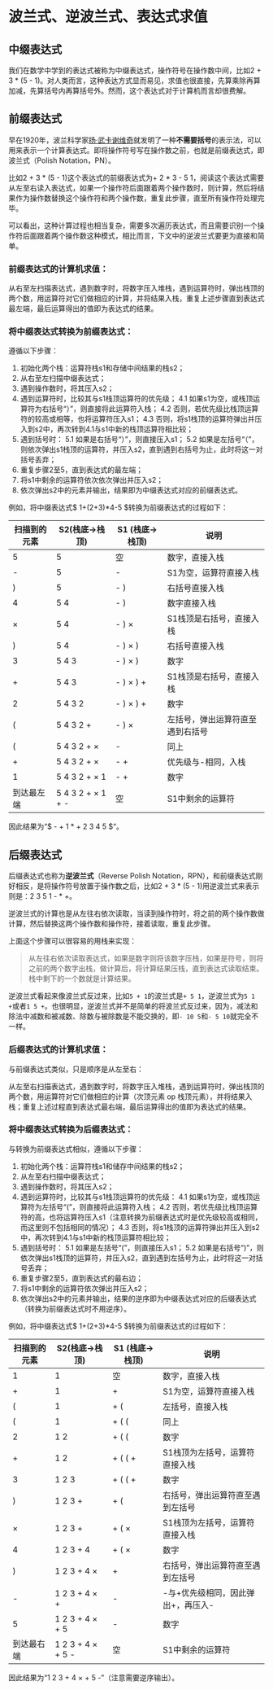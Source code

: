 # 波兰式、逆波兰式、表达式求值

## 中缀表达式

我们在数学中学到的表达式被称为中缀表达式，操作符号在操作数中间，比如2 + 3 * (5 - 1)。对人类而言，这种表达方式显而易见，求值也很直接，先算乘除再算加减，先算括号内再算括号外。然而，这个表达式对于计算机而言却很费解。

## 前缀表达式

早在1920年，波兰科学家[扬·武卡谢维奇](http://en.wikipedia.org/wiki/Jan_Łukasiewicz)就发明了一种**不需要括号**的表示法，可以用来表示一个计算表达式。即将操作符号写在操作数之前，也就是前缀表达式，即波兰式（Polish Notation，PN）。

比如2 + 3 * (5 - 1)这个表达式的前缀表达式为+ 2 * 3 - 5 1，阅读这个表达式需要从左至右读入表达式，如果一个操作符后面跟着两个操作数时，则计算，然后将结果作为操作数替换这个操作符和两个操作数，重复此步骤，直至所有操作符处理完毕。

可以看出，这种计算过程也相当复杂，需要多次遍历表达式，而且需要识别一个操作符后面跟着两个操作数这种模式，相比而言，下文中的逆波兰式要更为直接和简单。

### 前缀表达式的计算机求值：

从右至左扫描表达式，遇到数字时，将数字压入堆栈，遇到运算符时，弹出栈顶的两个数，用运算符对它们做相应的计算，并将结果入栈，重复上述步骤直到表达式最左端，最后运算得出的值即为表达式的结果。

### 将中缀表达式转换为前缀表达式：

遵循以下步骤：

1. 初始化两个栈：运算符栈s1和存储中间结果的栈s2；
2. 从右至左扫描中缀表达式；
3. 遇到操作数时，将其压入s2；
4. 遇到运算符时，比较其与s1栈顶运算符的优先级；
4.1 如果s1为空，或栈顶运算符为右括号“）”，则直接将此运算符入栈；
4.2 否则，若优先级比栈顶运算符的较高或相等，也将运算符压入s1；
4.3 否则，将s1栈顶的运算符弹出并压入到s2中，再次转到4.1与s1中新的栈顶运算符相比较；
5. 遇到括号时：
5.1 如果是右括号“）”，则直接压入s1；
5.2 如果是左括号“（”，则依次弹出s1栈顶的运算符，并压入s2，直到遇到右括号为止，此时将这一对括号丢弃；
6. 重复步骤2至5，直到表达式的最左端；
7. 将s1中剩余的运算符依次依次弹出并压入s2；
8. 依次弹出s2中的元素并输出，结果即为中缀表达式对应的前缀表达式。

例如，将中缀表达式$ 1+(2+3)*4-5 $转换为前缀表达式的过程如下：

| 扫描到的元素 | S2(栈底->栈顶)    | S1 (栈底->栈顶) | 说明                             |
| ------------ | ----------------- | --------------- | -------------------------------- |
| 5            | 5                 | 空              | 数字，直接入栈                   |
| -            | 5                 | -               | S1为空，运算符直接入栈           |
| )            | 5                 | - )             | 右括号直接入栈                   |
| 4            | 5 4               | - )             | 数字直接入栈                     |
| ×            | 5 4               | - ) ×           | S1栈顶是右括号，直接入栈         |
| )            | 5 4               | - ) × )         | 右括号直接入栈                   |
| 3            | 5 4 3             | - ) × )         | 数字                             |
| +            | 5 4 3             | - ) × ) +       | S1栈顶是右括号，直接入栈         |
| 2            | 5 4 3 2           | - ) × ) +       | 数字                             |
| (            | 5 4 3 2 +         | - ) ×           | 左括号，弹出运算符直至遇到右括号 |
| (            | 5 4 3 2 + ×       | -               | 同上                             |
| +            | 5 4 3 2 + ×       | - +             | 优先级与-相同，入栈              |
| 1            | 5 4 3 2 + × 1     | - +             | 数字                             |
| 到达最左端   | 5 4 3 2 + × 1 + - | 空              | S1中剩余的运算符                 |

因此结果为“$ - + 1 * + 2 3 4 5 $“。

## 后缀表达式

后缀表达式也称为**逆波兰式**（Reverse Polish Notation，RPN），和前缀表达式刚好相反，是将操作符号放置于操作数之后，比如2 + 3 * (5 - 1)用逆波兰式来表示则是：2 3 5 1 - * +。

逆波兰式的计算也是从左往右依次读取，当读到操作符时，将之前的两个操作数做计算，然后替换这两个操作数和操作符，接着读取，重复此步骤。

上面这个步骤可以很容易的用栈来实现：

> 从左往右依次读取表达式，如果是数字则将该数字压栈，如果是符号，则将之前的两个数字出栈，做计算后，将计算结果压栈，直到表达式读取结束。栈中剩下的一个数就是计算结果。

逆波兰式看起来像波兰式反过来，比如`5 + 1`的波兰式是`+ 5 1`，逆波兰式为`5 1 +`或者`1 5 +`。也很明显，逆波兰式并不是简单的将波兰式反过来，因为，减法和除法中减数和被减数、除数与被除数是不能交换的，即`- 10 5`和`- 5 10`就完全不一样。

### 后缀表达式的计算机求值：

与前缀表达式类似，只是顺序是从左至右：

从左至右扫描表达式，遇到数字时，将数字压入堆栈，遇到运算符时，弹出栈顶的两个数，用运算符对它们做相应的计算（次顶元素 op 栈顶元素），并将结果入栈；重复上述过程直到表达式最右端，最后运算得出的值即为表达式的结果。

### 将中缀表达式转换为后缀表达式：

与转换为前缀表达式相似，遵循以下步骤：

1. 初始化两个栈：运算符栈s1和储存中间结果的栈s2；
2. 从左至右扫描中缀表达式；
3. 遇到操作数时，将其压入s2；
4. 遇到运算符时，比较其与s1栈顶运算符的优先级：
4.1 如果s1为空，或栈顶运算符为左括号“(”，则直接将此运算符入栈；
4.2 否则，若优先级比栈顶运算符的高，也将运算符压入s1（注意转换为前缀表达式时是优先级较高或相同，而这里则不包括相同的情况）；
4.3 否则，将s1栈顶的运算符弹出并压入到s2中，再次转到4.1与s1中新的栈顶运算符相比较；
5. 遇到括号时：
5.1 如果是左括号“(”，则直接压入s1；
5.2 如果是右括号“)”，则依次弹出s1栈顶的运算符，并压入s2，直到遇到左括号为止，此时将这一对括号丢弃；
6. 重复步骤2至5，直到表达式的最右边；
7. 将s1中剩余的运算符依次弹出并压入s2；
8. 依次弹出s2中的元素并输出，结果的逆序即为中缀表达式对应的后缀表达式（转换为前缀表达式时不用逆序）。

例如，将中缀表达式$ 1+(2+3)*4-5 $转换为前缀表达式的过程如下：

| 扫描到的元素 | S2(栈底->栈顶)    | S1 (栈底->栈顶) | 说明                               |
| ------------ | ----------------- | --------------- | ---------------------------------- |
| 1            | 1                 | 空              | 数字，直接入栈                     |
| +            | 1                 | +               | S1为空，运算符直接入栈             |
| (            | 1                 | + (             | 左括号，直接入栈                   |
| (            | 1                 | + ( (           | 同上                               |
| 2            | 1 2               | + ( (           | 数字                               |
| +            | 1 2               | + ( ( +         | S1栈顶为左括号，运算符直接入栈     |
| 3            | 1 2 3             | + ( ( +         | 数字                               |
| )            | 1 2 3 +           | + (             | 右括号，弹出运算符直至遇到左括号   |
| ×            | 1 2 3 +           | + ( ×           | S1栈顶为左括号，运算符直接入栈     |
| 4            | 1 2 3 + 4         | + ( ×           | 数字                               |
| )            | 1 2 3 + 4 ×       | +               | 右括号，弹出运算符直至遇到左括号   |
| -            | 1 2 3 + 4 × +     | -               | -与+优先级相同，因此弹出+，再压入- |
| 5            | 1 2 3 + 4 × + 5   | -               | 数字                               |
| 到达最右端   | 1 2 3 + 4 × + 5 - | 空              | S1中剩余的运算符                   |

因此结果为“1 2 3 + 4 × + 5 -”（注意需要逆序输出）。